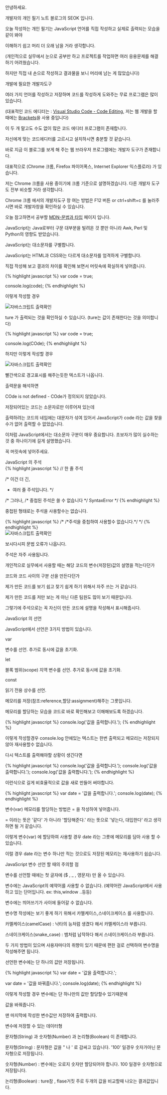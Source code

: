 <div class="box">
  <p>안녕하세요.</p>
  <p>개발자의 개인 필기 노트 블로그의 SEOK 입니다.</p>
  <p>오늘 작성하는 개인 필기는 JavaScript 언어를 직접 작성하고 실제로 출력되는 모습을 같이 봐야</p>
  <p>이해하기 쉽고 머리 더 오래 남을 거라 생각합니다. </p>
  <p>(개인적으로 실무에서 눈으로 공부만 하고 프로젝트를 작업하면 여러 응용문제를 해결하기 어려웠습니다.</p>
  <p>하지만 직접 내 손으로 작성하고 결과물을 보니 머리에 남는 게 많았습니다)</p>
</div>
<div class="box">
  <div class="small-title">개발에 필요한 개발자도구</div>
  <p>여러 가지 언어를 작성하고 저장하며 코드를 작성하게 도와주는 무료 프로그램은 많이 있습니다.</p>
    <p>(대표적인 코드 에디터는 : <a href="https://code.visualstudio.com/" target="_blank">Visual Studio Code - Code Editing</a>, 저는 웹 개발을 할 때에는 <a href="http://brackets.io/" target="_blank">Brackets</a>을 사용 중입니다)</p>
  <p>이 두 개 말고도 수도 없이 많은 코드 에디터 프로그램이 존재합니다.</p>
  <p>자신에게 맞는 코드에디터를 고르시고 설치하시면 충분할 것 같습니다.</p>
    
  <p>바로 지금 이 블로그를 보게 해 주는 웹 브라우저 프로그램에는 개발자 도구가 존재합니다.</p>
  <p>대표적으로 (Chrome 크롬, Firefox 파이어폭스, Internet Explorer 익스플로러) 가 있습니다.</p>
  <p>저는 Chrome 크롬을 사용 중이기에 크롬 기준으로 설명하겠습니다. 다른 개발자 도구도 전부 비슷할 거라 생각합니다. </p>
  <p>Chrome 크롬 에서의 개발자도구 창 여는 방법은 F12 버튼 or ctrl+shift+c 를 눌러주시면 바로 개발자창을 확인하실 수 있습니다.</p>
</div>
<div class="box">
  <p>오늘 참고하면서 공부할 <a href="https://developer.mozilla.org/ko/docs/Web/JavaScript/Guide/Values,_variables,_and_literals" target="_blank">MDN-문법과 타입</a> 페이지 입니다.</p>
  <div class="pro-txt">
    <p>JavaScript는 Java로부터 구문 대부분을 빌려온 것 뿐만 아니라 Awk, Perl 및 Python의 영향도 받았습니다.</p>
    <p>JavaScript는 대소문자를 구별합니다.</p>
  </div>
  <p>JavaScript는 HTML과 CSS와는 다르게 대소문자를 엄격하게 구별합니다.</p>
  <p>직접 작성해 보고 결과의 차이를 확인해 보면서 머릿속에 확실하게 넣어줍니다.</p>

  {% highlight javascript %}
  var code = true;

  console.log(code);
  {% endhighlight %}
  <p>이렇게 작성할 경우</p>

  <div class="img-box">
    <img src="{{ site.baseurl }}/static/img/post/2018-08-26-1.png" alt="자바스크립트 출력확인" />
  </div>
  <p>ture 가 출력되는 것을 확인하실 수 있습니다. (ture는 값이 존재한다는 것을 의미합니다)</p>

  {% highlight javascript %}
  var code = true;

  console.log(COde);
  {% endhighlight %}
  <p>하지만 이렇게 작성할 경우</p>

  <div class="img-box">
    <img src="{{ site.baseurl }}/static/img/post/2018-08-26-2.png" alt="자바스크립트 출력확인" />
  </div>
  <p>빨간색으로 경고표시를 해주는듯한 텍스트가 나옵니다.</p>
  <p>출력문을 해석하면</p>
  <div class="pro-txt">
    <p>COde is not defined - COde가 정의되지 않았습니다.</p>
  </div>
  <p>저장되어있는 코드는 소문자로만 이루어져 있는데</p>
  <p>출력하려는 코드의 네임에는 대문자가 섞여 있어서 JavaScript가 code 라는 값을 찾을 수가 없어 출력할 수 없었습니다.</p>

  <p>이처럼 JavaScript에서는 대소문자 구분이 매우 중요합니다. 초보자가 많이 실수하는 것 중 하나이기에 길게 설명했습니다.</p>
  <p>꼭 머릿속에 넣어주세요.</p>
</div>
<div class="box">  
  <div class="small-title">JavaScript 의 주석</div>
  {% highlight javascript %}
  // 한 줄 주석

  /* 이건 더 긴,
   * 여러 줄 주석입니다.
   */

  /* 그러나, /* 중첩된 주석은 쓸 수 없습니다 */ SyntaxError */
  {% endhighlight %}
  <p>중첩된 형태로는 주석을 사용할수는 없습니다.</p>
  {% highlight javascript %}
  /*
    /*주석을 중첩하여 사용할수 없습니다.*/
  */
  {% endhighlight %}
  <div class="img-box">
    <img src="{{ site.baseurl }}/static/img/post/2018-08-26-3.png" alt="자바스크립트 출력확인" />
  </div>
  <p>보시다시피 문법 오류가 나옵니다.</p>

  <p>주석은 자주 사용됩니다.</p>
  <p>개인적으로 실무에서 사용할 때는 해당 코드의 변수(저장된)값의 설명을 적는다던가</p>
  <p>코드와 코드 사이의 구분 선을 만든다던가</p>
  <p>제가 만든 코드를 보기 쉽고 찾기 쉽게 하기 위해서 자주 쓰는 거 같습니다.</p>
  <p>제가 만든 코드를 저만 보는 게 아닌 다른 팀원도 많이 보기 때문입니다.</p>
  <p>그렇기에 주석으로는 꼭 자신이 만든 코드에 설명을 작성해서 표시해줍시다.</p>
</div>
<div class="box">
  <div class="small-title">JavaScript 의 선언</div>
  <p>JavaScript에서 선언은 3가지 방법이 있습니다.</p>
  <div class="pro-txt">
    <p>var</p>
    <p>변수를 선언. 추가로 동시에 값을 초기화.</p>
    <p>let</p>
    <p>블록 범위(scope) 지역 변수를 선언. 추가로 동시에 값을 초기화.</p>
    <p>const</p>
    <p>읽기 전용 상수를 선언.</p>
  </div>
  <p>메모리를 저장(참조:reference,할당:assignment)해주는 그릇입니다.</p>

  <p>메모리를 할당하는 모습을 코드로 바로 확인해보고 이해해보도록 하겠습니다.</p>
  {% highlight javascript %}
  console.log('값을 출력합니다.');
  {% endhighlight %}
  <p>이렇게 작성할경우 console.log 안에있는 텍스트는 한번 출력되고 메모리는 저장되지 않아 재사용할수 없습니다.</p>
  <p>다시 텍스트를 출력해야할 상황이 생긴다면</p>
  {% highlight javascript %}
  console.log('값을 출력합니다.');
  console.log('값을 출력합니다.');
  console.log('값을 출력합니다.');
  {% endhighlight %}
  <p>이런식으로 길게 비효율적으로 값을 새로 만들어 써야합니다.</p>

  {% highlight javascript %}
  var date = '값을 출력합니다.';
  console.log(date);
  {% endhighlight %}
  <p>변수(var) 메모리를 할당하는 방법은 = 을 작성하여 넣어줍니다.</p>
  <p> = 이라는 뜻은 '같다' 가 아니라 '할당해준다.' 라는 뜻으로 '넣는다, 대입한다' 라고 생각하면 될 거 같습니다.</p>
  <p>이렇게 변수(var) 에 할당하여 사용할 경우 date 라는 그릇에 메모리를 담아 사용 할 수 있습니다.</p>
  <p>이럴 경우 date 라는 변수 하나만 적는 것으로도 저장된 메모리는 재사용하기 쉽습니다.</p>
</div>
<div class="box">
  <div class="small-title">JavaScript 변수 선언 할 때의 주의할 점</div>
  <p>변수를 선언할 때에는 첫 글자에 ($ , _ , 영문자) 만 올 수 있습니다.</p>
  <p>변수에는 JavaScript의 예약어를 사용할 수 없습니다. (예약어란 JavaScript에서 사용하고 있는 단어입니다. ex: this,window ..등등)</p>
  <p>변수에는 띄어쓰기가 사이에 들어갈 수 없습니다.</p>

  <p>변수명 작성에는 보기 좋게 하기 위해서 카멜케이스,스네이크케이스 를 사용합니다.</p>
  <p>카멜케이스(camelCase) : 낙타의 능처럼 생겼다 해서 카멜케이스라 부릅니다.</p>
  <p>스네이크케이스(snake_case) : 뱀처럼 납작하다 해서 스네이크케이스라 부릅니다.</p>
  <p>두 가지 방법이 있으며 사용자마다의 취향이 있기 때문에 편한 걸로 선택하여 변수명을 작성해주면 됩니다.</p>

  <p>선언한 변수에는 단 하나의 값만 저장됩니다.</p>

  {% highlight javascript %}
  var date = '값을 출력합니다.';

  var date = '값을 바꿔줍니다.';
  console.log(date);
  {% endhighlight %}
  <p>이렇게 작성할 경우 변수에는 단 하나만의 값만 할당할수 있기때문에</p>  
  <div class="pro-txt">
    값을 바꿔줍니다.
  </div>
  <p>맨 마지막에 작성한 변수값만 저장하여 출력합니다.</p>
</div>
<div class="box">
  <div class="small-title">변수에 저장할 수 있는 데이터형</div>
  <p>문자형(String) 과 숫자형(Number) 과 논리형(Boolean) 이 존재합니다.</p>
  <p>문자형(String) : 문자형은 값을 " 나 ' 로 감싸고 있습니다. '100' 일경우 숫자가아닌 문자형으로 저장됩니다.</p>
  <p>숫자형(Number) : 변수에는 오로지 숫자만 할당되어야 합니다. 100 일경우 숫자형으로 저장됩니다.</p>
  <p>논리형(Boolean) : ture참 , flase거짓 주로 두개의 값을 비교할때 나오는 결과값입니다.</p>
</div> 
